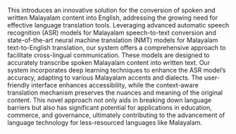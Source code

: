 This  introduces an innovative solution for the conversion of spoken and 
written Malayalam content into English, addressing the growing need for effective 
language translation tools. Leveraging advanced automatic speech recognition (ASR)
models for Malayalam speech-to-text conversion and state-of-the-art neural machine
translation (NMT) models for Malayalam text-to-English translation, our system offers
a comprehensive approach to facilitate cross-lingual communication. These models
are designed to accurately transcribe spoken Malayalam content into written text. Our
system incorporates deep learning techniques to enhance the ASR model’s accuracy,
adapting to various Malayalam accents and dialects. The user-friendly interface
enhances accessibility, while the context-aware translation mechanism preserves the
nuances and meaning of the original content. This novel approach not only aids in
breaking down language barriers but also has significant potential for applications in
education, commerce, and governance, ultimately contributing to the advancement of
language technology for less-resourced languages like Malayalam.
